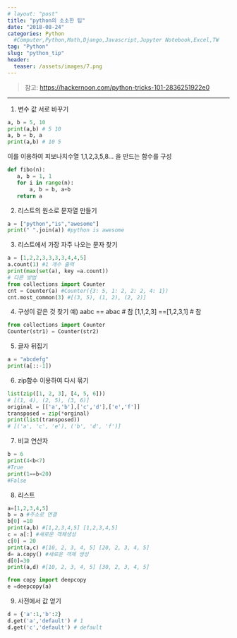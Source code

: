 ```yaml
---
# layout: "post"
title: "python의 소소한 팁"
date: "2018-08-24"
categories: Python
  #Computer,Python,Math,Django,Javascript,Jupyter Notebook,Excel,TW
tag: "Python"
slug: "python_tip"
header:
  teaser: /assets/images/7.png
---
```

> 참고: https://hackernoon.com/python-tricks-101-2836251922e0
---

1. 변수 값 서로 바꾸기
``` python
a, b = 5, 10
print(a,b) # 5 10
a, b = b, a
print(a,b) # 10 5
```
 이를 이용하여 피보나치수열 1,1,2,3,5,8... 을 만드는 함수를 구성
 ``` python
 def fibo(n):
    a, b = 1, 1
    for i in range(n):
        a, b = b, a+b 
    return a
``` 
2. 리스트의 원소로 문자열 만들기
``` python
a = ["python","is","awesome"]
print(" ".join(a)) #python is awesome
```
3. 리스트에서 가장 자주 나오는 문자 찾기
``` python
a = [1,2,2,3,3,3,3,4,4,5]
a.count(1) #1 개수 출력
print(max(set(a), key =a.count))
# 다른 방법
from collections import Counter
cnt = Counter(a) #Counter({3: 5, 1: 2, 2: 2, 4: 1})
cnt.most_common(3) #[(3, 5), (1, 2), (2, 2)]
```
4. 구성이 같은 것 찾기
예) aabc == abac # 참
   [1,1,2,3] ==[1,2,3,1] # 참

``` python
from collections import Counter
Counter(str1) = Counter(str2)
```

5. 글자 뒤집기
``` python
a = "abcdefg"
print(a[::-1])
```

6. zip함수 이용하여 다시 묶기

``` python
list(zip([1, 2, 3], [4, 5, 6]))
# [(1, 4), (2, 5), (3, 6)]
original = [['a','b'],['c','d'],['e','f']]
transposed = zip(*orginal)
print(list(transposed))
# [('a', 'c', 'e'), ('b', 'd', 'f')]
```

7. 비교 연산자
```python
b = 6 
print(4<b<7)
#True
print(1==b<20)
#False
```

8. 리스트 
```python
a=[1,2,3,4,5]
b = a #주소로 연결
b[0] =10
print(a,b) #[1,2,3,4,5] [1,2,3,4,5]
c = a[:] #새로운 객체생성
c[0] = 20
print(a,c) #[10, 2, 3, 4, 5] [20, 2, 3, 4, 5]
d= a.copy() #새로운 객체 생성
d[0]=30
print(a,d) #[10, 2, 3, 4, 5] [30, 2, 3, 4, 5]

from copy import deepcopy
e =deepcopy(a)
```

9. 사전에서 값 얻기
``` python
d = {'a':1,'b':2}
d.get('a','default') # 1
d.get('c','default') # default
```











